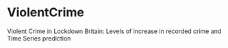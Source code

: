 # ViolentCrime
Violent Crime in Lockdown Britain: Levels of increase in recorded crime and Time Series prediction
